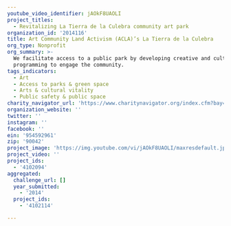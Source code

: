```yaml
---
youtube_video_identifier: jAOkF8UAOLI
project_titles:
  - Revitalizing La Tierra de la Culebra community art park
organization_id: '2014116'
title: Art Community Land Activism (ACLA)’s La Tierra de la Culebra
org_type: Nonprofit
org_summary: >-
  We facilitate access to a public park by developing creative and cultural
  programming to engage the community.
tags_indicators:
  - Art
  - Access to parks & green space
  - Arts & cultural vitality
  - Public safety & public space
charity_navigator_url: 'https://www.charitynavigator.org/index.cfm?bay=search.profile&ein=954592961'
organization_website: ''
twitter: ''
instagram: ''
facebook: ''
ein: '954592961'
zip: '90042'
project_image: 'https://img.youtube.com/vi/jAOkF8UAOLI/maxresdefault.jpg'
project_video: ''
project_ids:
  - '4102094'
aggregated:
  challenge_url: []
  year_submitted:
    - '2014'
  project_ids:
    - '4102114'

---
```

